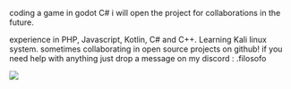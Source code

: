 coding a game in godot C#
i will open the project for collaborations in the future.

experience in PHP, Javascript, Kotlin, C# and C++. Learning Kali linux system.
sometimes collaborating in open source projects on github!
if you need help with anything just drop a message on my discord : .filosofo


![](https://komarev.com/ghpvc/?username=JjJjJose)

